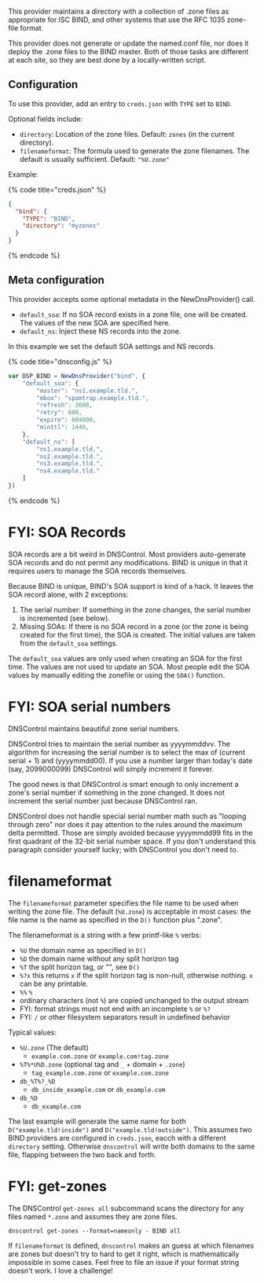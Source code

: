 This provider maintains a directory with a collection of .zone files
as appropriate for ISC BIND, and other systems that use the RFC 1035
zone-file format.

This provider does not generate or update the named.conf file, nor does it deploy the .zone files to the BIND master.
Both of those tasks are different at each site, so they are best done by a locally-written script.


## Configuration

To use this provider, add an entry to `creds.json` with `TYPE` set to `BIND`.

Optional fields include:

* `directory`: Location of the zone files.  Default: `zones` (in the current directory).
* `filenameformat`: The formula used to generate the zone filenames. The default is usually sufficient.  Default: `"%U.zone"`

Example:

{% code title="creds.json" %}
```json
{
  "bind": {
    "TYPE": "BIND",
    "directory": "myzones"
  }
}
```
{% endcode %}

## Meta configuration

This provider accepts some optional metadata in the NewDnsProvider() call.

* `default_soa`: If no SOA record exists in a zone file, one will be created. The values of the new SOA are specified here.
* `default_ns`: Inject these NS records into the zone.

In this example we set the default SOA settings and NS records.

{% code title="dnsconfig.js" %}
```javascript
var DSP_BIND = NewDnsProvider("bind", {
    "default_soa": {
        "master": "ns1.example.tld.",
        "mbox": "spamtrap.example.tld.",
        "refresh": 3600,
        "retry": 600,
        "expire": 604800,
        "minttl": 1440,
    },
    "default_ns": [
        "ns1.example.tld.",
        "ns2.example.tld.",
        "ns3.example.tld.",
        "ns4.example.tld."
    ]
})
```
{% endcode %}

# FYI: SOA Records

SOA records are a bit weird in DNSControl.   Most providers auto-generate SOA records and do not permit any modifications. BIND is unique in that it requires users to manage the SOA records themselves.

Because BIND is unique, BIND's SOA support is kind of a hack.  It leaves the SOA record alone, with 2 exceptions:

1. The serial number: If something in the zone changes, the serial number is incremented (see below).
2. Missing SOAs: If there is no SOA record in a zone (or the zone is being created for the first time), the SOA is created.  The initial values are taken from the `default_soa` settings.

The `default_soa` values are only used when creating an SOA for the first time. The values are not used to update an SOA.  Most people edit the SOA values by manually editing the zonefile or using the `SOA()` function.


# FYI: SOA serial numbers

DNSControl maintains beautiful zone serial numbers.

DNSControl tries to maintain the serial number as yyyymmddvv. The algorithm for increasing the serial number is to select the max of (current serial + 1) and (yyyymmdd00). If you use a number larger than today's date (say, 2099000099) DNSControl will simply increment it forever.

The good news is that DNSControl is smart enough to only increment a zone's serial number if something in the zone changed. It does not increment the serial number just because DNSControl ran.

DNSControl does not handle special serial number math such as "looping through zero" nor does it pay attention to the rules around the maximum delta permitted. Those are simply avoided because yyyymmdd99 fits in the first quadrant of the 32-bit serial number space. If you don't understand this paragraph consider yourself lucky; with DNSControl you don't need to.


# filenameformat

The `filenameformat` parameter specifies the file name to be used when
writing the zone file. The default (`%U.zone`) is acceptable in most cases: the
file name is the name as specified in the `D()` function plus ".zone".

The filenameformat is a string with a few printf-like `%` verbs:

  * `%U`  the domain name as specified in `D()`
  * `%D`  the domain name without any split horizon tag
  * `%T`  the split horizon tag, or "", see `D()`
  * `%?x` this returns `x` if the split horizon tag is non-null, otherwise nothing. `x` can be any printable.
  * `%%`  `%`
  * ordinary characters (not `%`) are copied unchanged to the output stream
  * FYI: format strings must not end with an incomplete `%` or `%?`
  * FYI: `/` or other filesystem separators result in undefined behavior

Typical values:

  * `%U.zone` (The default)
    * `example.com.zone` or `example.com!tag.zone`
  * `%T%*U%D.zone`  (optional tag and `_` + domain + `.zone`)
    * `tag_example.com.zone` or `example.com.zone`
  * `db_%T%?_%D`
    * `db_inside_example.com` or `db_example.com`
  * `db_%D`
    * `db_example.com`

The last example will generate the same name for both
`D("example.tld!inside")` and `D("example.tld!outside")`.  This
assumes two BIND providers are configured in `creds.json`, eacch with
a different `directory` setting. Otherwise `dnscontrol` will write
both domains to the same file, flapping between the two back and
forth.

# FYI: get-zones

The DNSControl `get-zones all` subcommand scans the directory for
any files named `*.zone` and assumes they are zone files.

```shell
dnscontrol get-zones --format=nameonly - BIND all
```

If `filenameformat` is defined, `dnscontrol` makes an guess at which
filenames are zones but doesn't try to hard to get it right, which is
mathematically impossible in some cases.  Feel free to file an issue if
your format string doesn't work. I love a challenge!
